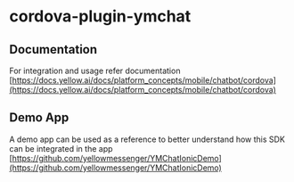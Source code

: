 # cordova-plugin-ymchat

## Documentation

For integration and usage refer documentation
[https://docs.yellow.ai/docs/platform_concepts/mobile/chatbot/cordova](https://docs.yellow.ai/docs/platform_concepts/mobile/chatbot/cordova)

## Demo App

A demo app can be used as a reference to better understand how this SDK can be integrated in the app
[https://github.com/yellowmessenger/YMChatIonicDemo](https://github.com/yellowmessenger/YMChatIonicDemo)
